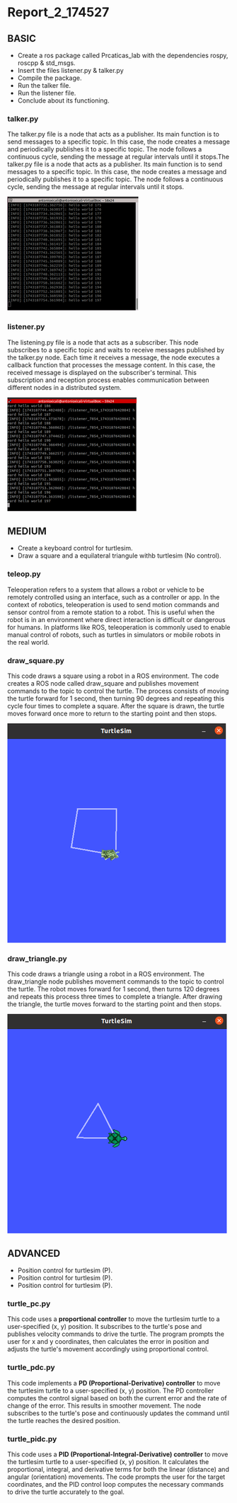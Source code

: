 # Report_2_174527

## BASIC
- Create a ros package called Prcaticas_lab with the dependencies rospy, roscpp & std_msgs. 
- Insert the files listener.py & talker.py
- Compile the package.
- Run the talker file.
- Run the listener file.
- Conclude about its functioning.

### talker.py
The talker.py file is a node that acts as a publisher. Its main function is to send messages to a specific topic. In this case, the node creates a message and periodically publishes it to a specific topic. The node follows a continuous cycle, sending the message at regular intervals until it stops.The talker.py file is a node that acts as a publisher. Its main function is to send messages to a specific topic. In this case, the node creates a message and periodically publishes it to a specific topic. The node follows a continuous cycle, sending the message at regular intervals until it stops.

![Descripción de la imagen](https://github.com/AntonioXicali101/Laboratorio_LRT4102/blob/c722a0bb625e64d56a408d8d1038058936e2a49e/Lab2/media/talker.png)


### listener.py
The listening.py file is a node that acts as a subscriber. This node subscribes to a specific topic and waits to receive messages published by the talker.py node. Each time it receives a message, the node executes a callback function that processes the message content. In this case, the received message is displayed on the subscriber's terminal. This subscription and reception process enables communication between different nodes in a distributed system.

![Descripción de la imagen](https://github.com/AntonioXicali101/Laboratorio_LRT4102/blob/2945d33b8a92d1e4b8cd6ff05ad89878aa967ee5/Lab2/media/listener.png)

## MEDIUM
- Create a keyboard control for turtlesim.
- Draw a square and a equilateral triangule withb turtlesim (No control).

### teleop.py
Teleoperation refers to a system that allows a robot or vehicle to be remotely controlled using an interface, such as a controller or app. In the context of robotics, teleoperation is used to send motion commands and sensor control from a remote station to a robot. This is useful when the robot is in an environment where direct interaction is difficult or dangerous for humans. In platforms like ROS, teleoperation is commonly used to enable manual control of robots, such as turtles in simulators or mobile robots in the real world.

### draw_square.py
This code draws a square using a robot in a ROS environment. The code creates a ROS node called draw_square and publishes movement commands to the topic to control the turtle. The process consists of moving the turtle forward for 1 second, then turning 90 degrees and repeating this cycle four times to complete a square. After the square is drawn, the turtle moves forward once more to return to the starting point and then stops.

![Draw a square](https://github.com/AntonioXicali101/Laboratorio_LRT4102/blob/21ee6d8cb3a91c9c9737f64a9433ff470653584a/Lab2/media/square.png)


### draw_triangle.py
This code draws a triangle using a robot in a ROS environment. The draw_triangle node publishes movement commands to the topic to control the turtle. The robot moves forward for 1 second, then turns 120 degrees and repeats this process three times to complete a triangle. After drawing the triangle, the turtle moves forward to the starting point and then stops.

![Draw a triangle](https://github.com/AntonioXicali101/Laboratorio_LRT4102/blob/69a84f0226a0e691ce45832ab7da74bab49cbc2d/Lab2/media/triangle.png)




## ADVANCED
- Position control for turtlesim (P).
- Position control for turtlesim (P).
- Position control for turtlesim (P).

### turtle_pc.py
This code uses a **proportional controller** to move the turtlesim turtle to a user-specified (x, y) position. It subscribes to the 
turtle's pose and publishes velocity commands to drive the turtle. The program prompts the user for x and y coordinates, then 
calculates the error in position and adjusts the turtle's movement accordingly using proportional control.

### turtle_pdc.py
This code implements a **PD (Proportional-Derivative) controller** to move the turtlesim turtle to a user-specified (x, y) position. 
The PD controller computes the control signal based on both the current error and the rate of change of the error. This results in 
smoother movement. The node subscribes to the turtle's pose and continuously updates the command until the turtle reaches the desired 
position.

### turtle_pidc.py
This code uses a **PID (Proportional-Integral-Derivative) controller** to move the turtlesim turtle to a user-specified (x, y) 
position. It calculates the proportional, integral, and derivative terms for both the linear (distance) and angular (orientation) 
movements. The code prompts the user for the target coordinates, and the PID control loop computes the necessary commands to drive the 
turtle accurately to the goal.

